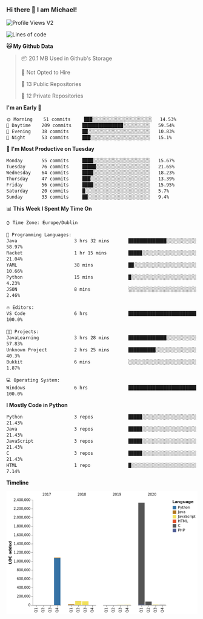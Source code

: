 ### Hi there 👋 I am Michael!

![Profile Views V2](https://komarev.com/ghpvc/?username=AppDevMichael)

<!--START_SECTION:waka-->
![Lines of code](https://img.shields.io/badge/From%20Hello%20World%20I%27ve%20Written-7.4%20million%20lines%20of%20code-blue)

**🐱 My Github Data** 

> 📦 20.1 MB Used in Github's Storage 
 > 
> 🚫 Not Opted to Hire
 > 
> 📜 13 Public Repositories
 > 
> 🔑 12 Private Repositories 

**I'm an Early 🐤** 

```text
🌞 Morning    51 commits     ███░░░░░░░░░░░░░░░░░░░░░░   14.53% 
🌆 Daytime    209 commits    ███████████████░░░░░░░░░░   59.54% 
🌃 Evening    38 commits     ██░░░░░░░░░░░░░░░░░░░░░░░   10.83% 
🌙 Night      53 commits     ███░░░░░░░░░░░░░░░░░░░░░░   15.1%

```
📅 **I'm Most Productive on Tuesday** 

```text
Monday       55 commits     ████░░░░░░░░░░░░░░░░░░░░░   15.67% 
Tuesday      76 commits     █████░░░░░░░░░░░░░░░░░░░░   21.65% 
Wednesday    64 commits     ████░░░░░░░░░░░░░░░░░░░░░   18.23% 
Thursday     47 commits     ███░░░░░░░░░░░░░░░░░░░░░░   13.39% 
Friday       56 commits     ████░░░░░░░░░░░░░░░░░░░░░   15.95% 
Saturday     20 commits     █░░░░░░░░░░░░░░░░░░░░░░░░   5.7% 
Sunday       33 commits     ██░░░░░░░░░░░░░░░░░░░░░░░   9.4%

```


📊 **This Week I Spent My Time On** 

```text
⌚︎ Time Zone: Europe/Dublin

💬 Programming Languages: 
Java                     3 hrs 32 mins       ██████████████░░░░░░░░░░░   58.97% 
Racket                   1 hr 15 mins        █████░░░░░░░░░░░░░░░░░░░░   21.04% 
YAML                     38 mins             ██░░░░░░░░░░░░░░░░░░░░░░░   10.66% 
Python                   15 mins             █░░░░░░░░░░░░░░░░░░░░░░░░   4.23% 
JSON                     8 mins              ░░░░░░░░░░░░░░░░░░░░░░░░░   2.46%

🔥 Editors: 
VS Code                  6 hrs               █████████████████████████   100.0%

🐱‍💻 Projects: 
JavaLearning             3 hrs 28 mins       ██████████████░░░░░░░░░░░   57.83% 
Unknown Project          2 hrs 25 mins       ██████████░░░░░░░░░░░░░░░   40.3% 
Bukkit                   6 mins              ░░░░░░░░░░░░░░░░░░░░░░░░░   1.87%

💻 Operating System: 
Windows                  6 hrs               █████████████████████████   100.0%

```

**I Mostly Code in Python** 

```text
Python                   3 repos             █████░░░░░░░░░░░░░░░░░░░░   21.43% 
Java                     3 repos             █████░░░░░░░░░░░░░░░░░░░░   21.43% 
JavaScript               3 repos             █████░░░░░░░░░░░░░░░░░░░░   21.43% 
C                        3 repos             █████░░░░░░░░░░░░░░░░░░░░   21.43% 
HTML                     1 repo              █░░░░░░░░░░░░░░░░░░░░░░░░   7.14%

```


**Timeline**

![Chart not found](https://raw.githubusercontent.com/AppDevMichael/AppDevMichael/master/charts/bar_graph.png) 


<!--END_SECTION:waka-->

